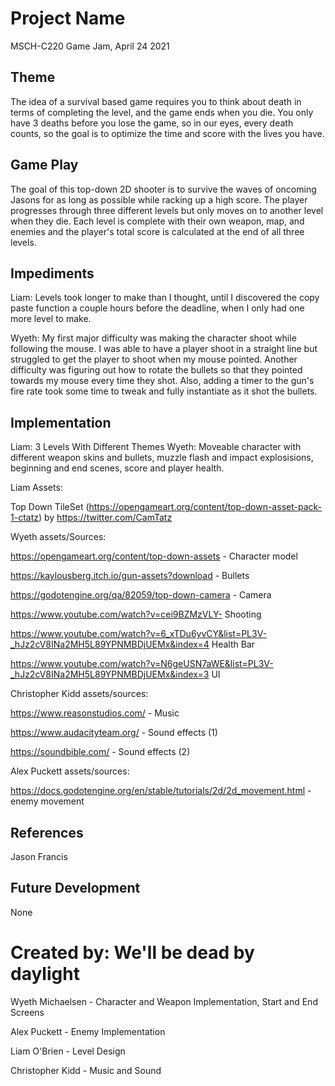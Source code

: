 # Project Name
MSCH-C220 Game Jam, April 24 2021

## Theme
The idea of a survival based game requires you to think about death in terms of completing the level, and the game ends when you die. You only have 3 deaths before you lose the game, so in our eyes, every death counts, so the goal is to optimize the time and score with the lives you have.

## Game Play
The goal of this top-down 2D shooter is to survive the waves of oncoming Jasons for as long as possible while racking up a high score. The player progresses through three different levels but only moves on to another level when they die. Each level is complete with their own weapon, map, and enemies and the player's total score is calculated at the end of all three levels.

## Impediments
Liam: Levels took longer to make than I thought, until I discovered the copy paste function a couple hours before the deadline, when I only had one more level to make.

Wyeth: My first major difficulty was making the character shoot while following the mouse. I was able to have a player shoot in a straight line but struggled to get the player to shoot when my mouse pointed. Another difficulty was figuring out how to rotate the bullets so that they pointed towards my mouse every time they shot. Also, adding a timer to the gun's fire rate took some time to tweak and fully instantiate as it shot the bullets.
## Implementation
Liam: 3 Levels With Different Themes
Wyeth: Moveable character with different weapon skins and bullets, muzzle flash and impact explosisions, beginning and end scenes, score and player health. 

Liam Assets:

Top Down TileSet (https://opengameart.org/content/top-down-asset-pack-1-ctatz) by https://twitter.com/CamTatz

Wyeth assets/Sources:

https://opengameart.org/content/top-down-assets - Character model

https://kaylousberg.itch.io/gun-assets?download - Bullets

https://godotengine.org/qa/82059/top-down-camera - Camera

https://www.youtube.com/watch?v=cei9BZMzVLY- Shooting

https://www.youtube.com/watch?v=6_xTDu6yvCY&list=PL3V-_hJz2cV8INa2MH5L89YPNMBDjUEMx&index=4 Health Bar

https://www.youtube.com/watch?v=N6geUSN7aWE&list=PL3V-_hJz2cV8INa2MH5L89YPNMBDjUEMx&index=3 UI

Christopher Kidd assets/sources:

https://www.reasonstudios.com/ - Music

https://www.audacityteam.org/ - Sound effects (1)

https://soundbible.com/ - Sound effects (2)

Alex Puckett assets/sources:

https://docs.godotengine.org/en/stable/tutorials/2d/2d_movement.html - enemy movement

## References
Jason Francis

## Future Development
None

# Created by: We'll be dead by daylight

Wyeth Michaelsen - Character and Weapon Implementation, Start and End Screens

Alex Puckett - Enemy Implementation

Liam O'Brien - Level Design

Christopher Kidd - Music and Sound

